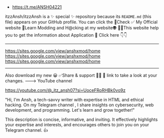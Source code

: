
- https://t.me/ANSH04221

itzzAnsh/itzzAnsh is a ✨ special ✨ repository because its `README.md` (this file) appears on your GitHub profile.
You can click the 🚀Check ✅ My Official website 
🤍Learn Modding and H@cking at my website👽
👮‍♂️This website help you to get the information about Application 💯 
Click here 👇👇
____
https://sites.google.com/view/anshxmod/home
https://sites.google.com/view/anshxmod/home
https://sites.google.com/view/anshxmod/home
____
Also download my new 😀 
✅Share & support 👮‍♂️ 
💯 link to take a look at your changes.
--->
YouTube channel 

https://youtube.com/@_itz_ansh07?si=UoceFRoRHBk0vo9z

"Hi, I'm Ansh, a tech-savvy writer with expertise in HTML and ethical hacking. On my Telegram channel , I share insights on cybersecurity, web development, and programming. Let's learn and grow together!"

This description is concise, informative, and inviting. It effectively highlights your expertise and interests, and encourages others to join you on your Telegram channel. 👍

